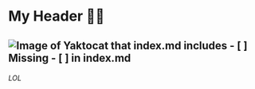 # My Header 🌟💖

![Image of Yaktocat](https://octodex.github.com/images/yaktocat.png)
that index.md includes \- \[ ] 
Missing \- \[ ]  in index.md
----------------
###### LOL
